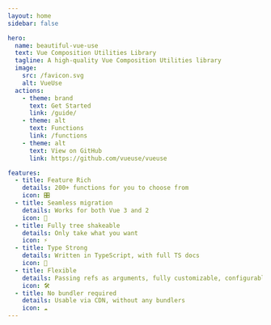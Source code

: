 ```yaml
---
layout: home
sidebar: false

hero:
  name: beautiful-vue-use
  text: Vue Composition Utilities Library
  tagline: A high-quality Vue Composition Utilities library
  image:
    src: /favicon.svg
    alt: VueUse
  actions:
    - theme: brand
      text: Get Started
      link: /guide/
    - theme: alt
      text: Functions
      link: /functions
    - theme: alt
      text: View on GitHub
      link: https://github.com/vueuse/vueuse

features:
  - title: Feature Rich
    details: 200+ functions for you to choose from
    icon: 🎛
  - title: Seamless migration
    details: Works for both Vue 3 and 2
    icon: 🚀
  - title: Fully tree shakeable
    details: Only take what you want
    icon: ⚡
  - title: Type Strong
    details: Written in TypeScript, with full TS docs
    icon: 🦾
  - title: Flexible
    details: Passing refs as arguments, fully customizable, configurable event filters and targets
    icon: 🛠
  - title: No bundler required
    details: Usable via CDN, without any bundlers
    icon: ☁️
---
```


